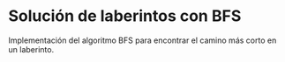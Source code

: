 # Solución de laberintos con BFS  
Implementación del algoritmo BFS para encontrar el camino más corto en un laberinto.  